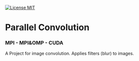 [![License MIT][badge-license]](LICENSE.txt)

# Parallel Convolution
### MPI - MPI&OMP - CUDA

A Project for image convolution. Applies filters (blur) to images.

[badge-license]: https://img.shields.io/badge/license-MIT-green.svg?style=flat-square
